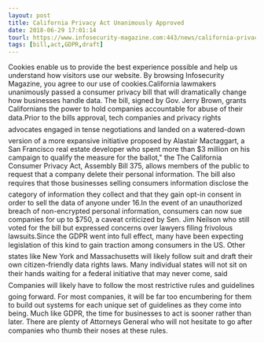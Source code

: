```yaml
---
layout: post
title: California Privacy Act Unanimously Approved
date: 2018-06-29 17:01:14
tourl: https://www.infosecurity-magazine.com:443/news/california-privacy-act-unanimously/
tags: [bill,act,GDPR,draft]
---
```

Cookies enable us to provide the best experience possible and help us understand how visitors use our website. By browsing Infosecurity Magazine, you agree to our use of cookies.California lawmakers unanimously passed a consumer privacy bill that will dramatically change how businesses handle data. The bill, signed by Gov. Jerry Brown, grants Californians the power to hold companies accountable for abuse of their data.Prior to the bills approval, tech companies and privacy rights advocates engaged in tense negotiations and landed on a watered-down version of a more expansive initiative proposed by Alastair Mactaggart, a San Francisco real estate developer who spent more than $3 million on his campaign to qualify the measure for the ballot," the The California Consumer Privacy Act, Assembly Bill 375, allows members of the public to request that a company delete their personal information. The bill also requires that those businesses selling consumers information disclose the category of information they collect and that they gain opt-in consent in order to sell the data of anyone under 16.In the event of an unauthorized breach of non-encrypted personal information, consumers can now sue companies for up to $750, a caveat criticized by Sen. Jim Neilson who still voted for the bill but expressed concerns over lawyers filing frivolous lawsuits.Since the GDPR went into full effect, many have been expecting legislation of this kind to gain traction among consumers in the US. Other states like New York and Massachusetts will likely follow suit and draft their own citizen-friendly data rights laws. Many individual states will not sit on their hands waiting for a federal initiative that may never come, said Companies will likely have to follow the most restrictive rules and guidelines going forward. For most companies, it will be far too encumbering for them to build out systems for each unique set of guidelines as they come into being. Much like GDPR, the time for businesses to act is sooner rather than later. There are plenty of Attorneys General who will not hesitate to go after companies who thumb their noses at these rules.